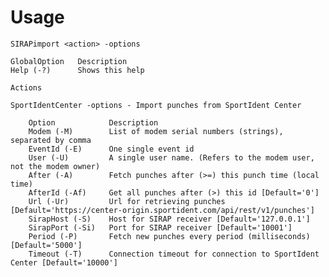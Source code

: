 # Usage

	SIRAPimport <action> -options

	GlobalOption   Description
	Help (-?)      Shows this help

	Actions

	SportIdentCenter -options - Import punches from SportIdent Center

		Option            Description
		Modem (-M)        List of modem serial numbers (strings), separated by comma
		EventId (-E)      One single event id
		User (-U)         A single user name. (Refers to the modem user, not the modem owner)
		After (-A)        Fetch punches after (>=) this punch time (local time)
		AfterId (-Af)     Get all punches after (>) this id [Default='0']
		Url (-Ur)         Url for retrieving punches [Default='https://center-origin.sportident.com/api/rest/v1/punches']
		SirapHost (-S)    Host for SIRAP receiver [Default='127.0.0.1']
		SirapPort (-Si)   Port for SIRAP receiver [Default='10001']
		Period (-P)       Fetch new punches every period (milliseconds) [Default='5000']
		Timeout (-T)      Connection timeout for connection to SportIdent Center [Default='10000']